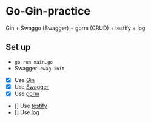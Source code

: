 # Go-Gin-practice
Gin + Swaggo (Swagger) + gorm (CRUD) + testify + log

## Set up
- `go run main.go`
- Swagger: `swag init`

- [x] Use [Gin](https://github.com/gin-gonic/gin)
- [x] Use [Swagger](https://github.com/swaggo/swag)
- [x] Use [gorm](https://github.com/go-gorm/gorm)
- [] Use [testify](https://github.com/stretchr/testify)
- [] Use [log](https://github.com/phuslu/log) 
